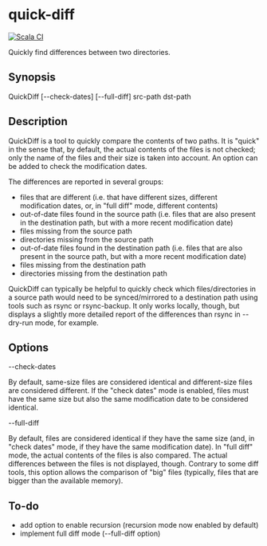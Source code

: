 # quick-diff

[![Scala CI](https://github.com/obruchez/quick-diff/actions/workflows/scala.yml/badge.svg)](https://github.com/obruchez/quick-diff/actions/workflows/scala.yml)

Quickly find differences between two directories.

## Synopsis

QuickDiff [--check-dates] [--full-diff] src-path dst-path

## Description

QuickDiff is a tool to quickly compare the contents of two paths. It is "quick" in the sense that, by default, the actual contents of the files is not checked; only the name of the files and their size is taken into account. An option can be added to check the modification dates.

The differences are reported in several groups:

* files that are different (i.e. that have different sizes, different modification dates, or, in "full diff" mode, different contents)
* out-of-date files found in the source path (i.e. files that are also present in the destination path, but with a more recent modification date)
* files missing from the source path
* directories missing from the source path
* out-of-date files found in the destination path (i.e. files that are also present in the source path, but with a more recent modification date)
* files missing from the destination path
* directories missing from the destination path

QuickDiff can typically be helpful to quickly check which files/directories in a source path would need to be synced/mirrored to a destination path using tools such as rsync or rsync-backup. It only works locally, though, but displays a slightly more detailed report of the differences than rsync in --dry-run mode, for example.

## Options

--check-dates

By default, same-size files are considered identical and different-size files are considered different. If the "check dates" mode is enabled, files must have the same size but also the same modification date to be considered identical.

--full-diff

By default, files are considered identical if they have the same size (and, in "check dates" mode, if they have the same modification date). In "full diff" mode, the actual contents of the files is also compared. The actual differences between the files is not displayed, though. Contrary to some diff tools, this option allows the comparison of "big" files (typically, files that are bigger than the available memory).

## To-do

* add option to enable recursion (recursion mode now enabled by default)
* implement full diff mode (--full-diff option)
